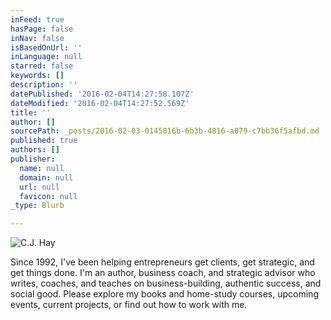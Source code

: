 ```yaml
---
inFeed: true
hasPage: false
inNav: false
isBasedOnUrl: ''
inLanguage: null
starred: false
keywords: []
description: ''
datePublished: '2016-02-04T14:27:58.107Z'
dateModified: '2016-02-04T14:27:52.569Z'
title: ''
author: []
sourcePath: _posts/2016-02-03-0145016b-6b3b-4816-a079-c7bb36f5afbd.md
published: true
authors: []
publisher:
  name: null
  domain: null
  url: null
  favicon: null
_type: Blurb

---
```

![C.J. Hay](https://s3-us-west-2.amazonaws.com/the-grid-img/p/41ce919bcbab2450e247574b421136ebe6c3152a.jpg)

Since 1992, I've been helping entrepreneurs get clients, get strategic, and get things done.
I'm an author, business coach, and strategic advisor who writes, coaches, and teaches on business-building, authentic success, and social good. Please explore my books and home-study courses, upcoming events, current projects, or find out how to work with me.